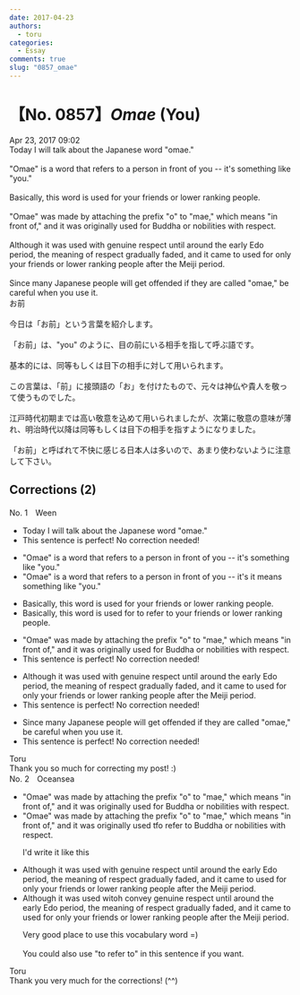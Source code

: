 ```yaml
---
date: 2017-04-23
authors:
  - toru
categories:
  - Essay
comments: true
slug: "0857_omae"
---
```


# 【No. 0857】<strong><em>Omae</strong></em> (You)
<div class="date">Apr 23, 2017 09:02</div>
<div id="post"><div id="body_show_ori">
Today I will talk about the Japanese word "omae."<br/><br/>"Omae" is a word that refers to a person in front of you -- it's something like "you."<br/><br/>Basically, this word is used for your friends or lower ranking people.<br/><br/>"Omae" was made by attaching the prefix "o" to "mae," which means "in front of," and it was originally used for Buddha or nobilities with respect.<br/><br/>Although it was used with genuine respect until around the early Edo period, the meaning of respect gradually faded, and it came to used for only your friends or lower ranking people after the Meiji period.<br/><br/>Since many Japanese people will get offended if they are called "omae," be careful when you use it.
</div></div>

<!-- more -->

<div id="post_ja"><div id="body_show_mo">
お前<br/><br/>今日は「お前」という言葉を紹介します。<br/><br/>「お前」は、"you" のように、目の前にいる相手を指して呼ぶ語です。<br/><br/>基本的には、同等もしくは目下の相手に対して用いられます。<br/><br/>この言葉は、「前」に接頭語の「お」を付けたもので、元々は神仏や貴人を敬って使うものでした。<br/><br/>江戸時代初期までは高い敬意を込めて用いられましたが、次第に敬意の意味が薄れ、明治時代以降は同等もしくは目下の相手を指すようになりました。<br/><br/>「お前」と呼ばれて不快に感じる日本人は多いので、あまり使わないように注意して下さい。
</div></div>

## Corrections (2)
<div id="block"><div class="first_name"> No. 1　<span class="just_name">Ween</span></div><div id="block2">
<ul class="correction_field">
<li class="incorrect">Today I will talk about the Japanese word "omae."</li>
<li class="corrected perfect">This sentence is perfect! No correction needed!</li>
</ul>
<ul class="correction_field">
<li class="incorrect">"Omae" is a word that refers to a person in front of you -- it's something like "you."</li>
<li class="corrected correct">
"Omae" is a word that refers to a person in front of you -- <span class="sline">it's</span> <span class="f_blue">it means </span>something like "you."
</li>
</ul>
<ul class="correction_field">
<li class="incorrect">Basically, this word is used for your friends or lower ranking people.</li>
<li class="corrected correct">
Basically, this word is used <span class="sline">for</span> <span class="f_blue">to refer to</span> your friends or lower ranking people.
</li>
</ul>
<ul class="correction_field">
<li class="incorrect">"Omae" was made by attaching the prefix "o" to "mae," which means "in front of," and it was originally used for Buddha or nobilities with respect.</li>
<li class="corrected perfect">This sentence is perfect! No correction needed!</li>
</ul>
<ul class="correction_field">
<li class="incorrect">Although it was used with genuine respect until around the early Edo period, the meaning of respect gradually faded, and it came to used for only your friends or lower ranking people after the Meiji period.</li>
<li class="corrected perfect">This sentence is perfect! No correction needed!</li>
</ul>
<ul class="correction_field">
<li class="incorrect">Since many Japanese people will get offended if they are called "omae," be careful when you use it.</li>
<li class="corrected perfect">This sentence is perfect! No correction needed!</li>
</ul>
</div><div class="name"><span class="just_name">Toru</span><br>
Thank you so much for correcting my post! :)
</div>
</div>
<div id="block"><div class="first_name"> No. 2　<span class="just_name">Oceansea</span></div><div id="block2">
<ul class="correction_field">
<li class="incorrect">"Omae" was made by attaching the prefix "o" to "mae," which means "in front of," and it was originally used for Buddha or nobilities with respect.</li>
<li class="corrected correct">
"Omae" was made by attaching the prefix "o" to "mae," which means "in front of," and it was originally used <span class="f_red">t</span><span class="f_gray"><span class="sline">f</span></span>o<span class="f_red"> </span>r<span class="f_red">efer</span> <span class="f_red">to </span>Buddha or nobilities with respect.
<p class="correction_comment">I'd write it like this</p>
</li>
</ul>
<ul class="correction_field">
<li class="incorrect">Although it was used with genuine respect until around the early Edo period, the meaning of respect gradually faded, and it came to used for only your friends or lower ranking people after the Meiji period.</li>
<li class="corrected correct">
Although it was used <span class="f_gray"><span class="sline">wi</span></span>t<span class="f_red">o</span><span class="f_gray"><span class="sline">h</span></span> <span class="f_red">convey </span>genuine respect until around the early Edo period, the meaning of respect gradually faded, and it came to used for only your friends or lower ranking people after the Meiji period.
<p class="correction_comment">Very good place to use this vocabulary word =)<br/><br/>You could also use "to refer to" in this sentence if you want.</p>
</li>
</ul>
</div><div class="name"><span class="just_name">Toru</span><br>
Thank you very much for the corrections! (^^)
</div>
</div>
